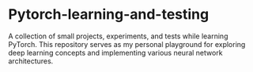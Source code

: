# Pytorch-learning-and-testing

A collection of small projects, experiments, and tests while learning PyTorch. This repository serves as my personal playground for exploring deep learning concepts and implementing various neural network architectures.
